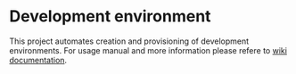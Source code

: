 # Development environment
This project automates creation and provisioning of development environments. For usage manual and more information please refere to [wiki documentation](../../wiki).
